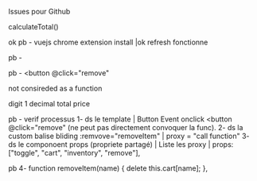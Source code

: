 Issues pour Github

calculateTotal()

ok pb - vuejs chrome extension install |ok refresh fonctionne

pb - <p class="center" v-if="!Object.key(cart).lengh">
pb - <button @click="remove"

not consireded as a function


digit 1 decimal total price 

pb - verif processus
1- ds le template | Button Event onclick <button @click="remove" (ne peut pas directement convoquer la func).
2- ds la custom balise bliding :remvove="removeItem" | proxy = "call function"
3- ds le componoent props (propriete partagé) | Liste les proxy | props: ["toggle", "cart", "inventory", "remove"],


pb 4- function
removeItem(name) {
delete this.cart[name];
},
